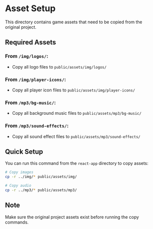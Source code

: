 # Asset Setup

This directory contains game assets that need to be copied from the original project.

## Required Assets

### From `/img/logos/`:
- Copy all logo files to `public/assets/img/logos/`

### From `/img/player-icons/`:
- Copy all player icon files to `public/assets/img/player-icons/`

### From `/mp3/bg-music/`:
- Copy all background music files to `public/assets/mp3/bg-music/`

### From `/mp3/sound-effects/`:
- Copy all sound effect files to `public/assets/mp3/sound-effects/`

## Quick Setup

You can run this command from the `react-app` directory to copy assets:

```bash
# Copy images
cp -r ../img/* public/assets/img/

# Copy audio
cp -r ../mp3/* public/assets/mp3/
```

## Note

Make sure the original project assets exist before running the copy commands.
